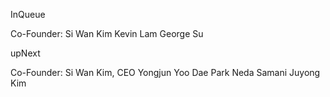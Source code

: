 InQueue

Co-Founder:
Si Wan Kim
Kevin Lam
George Su

upNext

Co-Founder:
Si Wan Kim, CEO
Yongjun Yoo
Dae Park
Neda Samani
Juyong Kim
